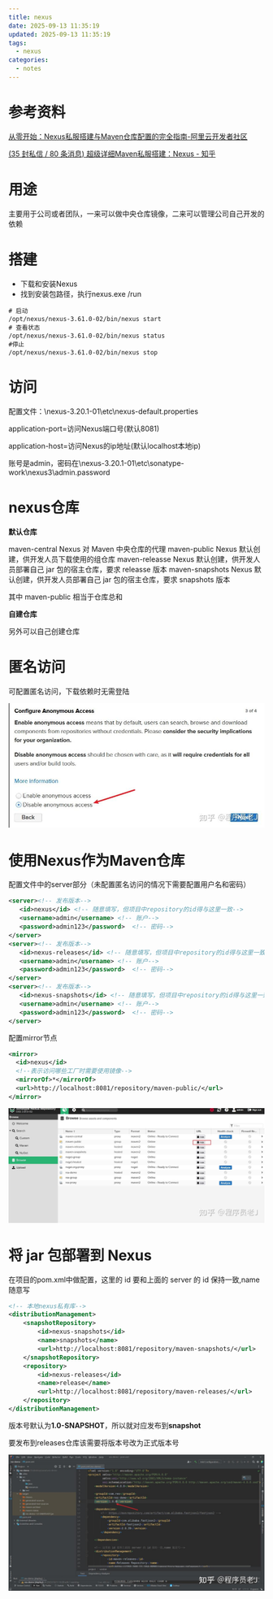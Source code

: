 ```yaml
---
title: nexus
date: 2025-09-13 11:35:19
updated: 2025-09-13 11:35:19
tags:
  - nexus
categories:
  - notes
---
```


# 参考资料

[从零开始：Nexus私服搭建与Maven仓库配置的完全指南-阿里云开发者社区](https://developer.aliyun.com/article/1328445)

[(35 封私信 / 80 条消息) 超级详细Maven私服搭建：Nexus - 知乎](https://zhuanlan.zhihu.com/p/660765855)

# 用途

主要用于公司或者团队，一来可以做中央仓库镜像，二来可以管理公司自己开发的依赖

# 搭建

- 下载和安装Nexus
- 找到安装包路径，执行nexus.exe  /run

```text
# 启动
/opt/nexus/nexus-3.61.0-02/bin/nexus start
# 查看状态
/opt/nexus/nexus-3.61.0-02/bin/nexus status
#停止
/opt/nexus/nexus-3.61.0-02/bin/nexus stop
```

# 访问

配置文件：\nexus-3.20.1-01\etc\nexus-default.properties

application-port=访问Nexus端口号(默认8081)

application-host=访问Nexus的ip地址(默认localhost本地ip)

账号是admin，密码在\nexus-3.20.1-01\etc\sonatype-work\nexus3\admin.password

# nexus仓库

**默认仓库**

maven-central	Nexus 对 Maven 中央仓库的代理
maven-public	Nexus 默认创建，供开发人员下载使用的组仓库
maven-releasse	Nexus 默认创建，供开发人员部署自己 jar 包的宿主仓库，要求 releasse 版本
maven-snapshots	Nexus 默认创建，供开发人员部署自己 jar 包的宿主仓库，要求 snapshots 版本

其中 maven-public 相当于仓库总和

**自建仓库**

另外可以自己创建仓库

# 匿名访问

可配置匿名访问，下载依赖时无需登陆

![img](nexus/v2-03c70de3cba8acb496b4d3438d3e9efc_1440w.jpg)

# 使用Nexus作为Maven仓库

配置文件中的server部分（未配置匿名访问的情况下需要配置用户名和密码）

```xml
<server><!-- 发布版本-->
   <id>nexus</id> <!-- 随意填写，但项目中repository的id得与这里一致-->
   <username>admin</username> <!-- 账户-->
   <password>admin123</password>  <!-- 密码-->
</server>
<server><!-- 发布版本-->
   <id>nexus-releases</id> <!-- 随意填写，但项目中repository的id得与这里一致-->
   <username>admin</username> <!-- 账户-->
   <password>admin123</password>  <!-- 密码-->
</server>
<server><!-- 发布版本-->
   <id>nexus-snapshots</id> <!-- 随意填写，但项目中repository的id得与这里一致-->
   <username>admin</username> <!-- 账户-->
   <password>admin123</password>  <!-- 密码-->
</server>
```

配置mirror节点

```xml
<mirror>
  <id>nexus</id>
  <!--表示访问哪些工厂时需要使用镜像-->
  <mirrorOf>*</mirrorOf>
  <url>http://localhost:8081/repository/maven-public/</url>
</mirror>
```

![img](nexus/v2-9b1e928caa144dc0f3df07845d0eb043_1440w.jpg)

# 将 jar 包部署到 Nexus

在项目的pom.xml中做配置，这里的 id 要和上面的 server 的 id 保持一致,name 随意写

```xml
<!-- 本地nexus私有库-->
<distributionManagement>
    <snapshotRepository>
        <id>nexus-snapshots</id>
        <name>snapshots</name>
        <url>http://localhost:8081/repository/maven-snapshots/</url>
    </snapshotRepository>
    <repository>
        <id>nexus-releases</id>
        <name>release</name>
        <url>http://localhost:8081/repository/maven-releases/</url>
    </repository>
</distributionManagement>
```

版本号默认为**1.0-SNAPSHOT**，所以就对应发布到**snapshot**

要发布到releases仓库该需要将版本号改为正式版本号

![img](nexus/v2-a223354152af89b975a2d9985893812e_1440w.jpg)